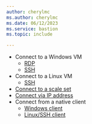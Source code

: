 ```yaml
---
author: cherylmc
ms.author: cherylmc
ms.date: 06/12/2023
ms.service: bastion
ms.topic: include

---
```

* Connect to a Windows VM
  * [RDP](../articles/bastion/bastion-connect-vm-rdp-windows.md)
  * [SSH](../articles/bastion/bastion-connect-vm-ssh-windows.md)
* Connect to a Linux VM
  * [SSH](../articles/bastion/bastion-connect-vm-ssh-linux.md)
* [Connect to a scale set](../articles/bastion/bastion-connect-vm-scale-set.md)
* [Connect via IP address](../articles/bastion/connect-ip-address.md)
* Connect from a native client
  * [Windows client](../articles/bastion/connect-vm-native-client-windows.md)
  * [Linux/SSH client](../articles/bastion/connect-vm-native-client-linux.md)
